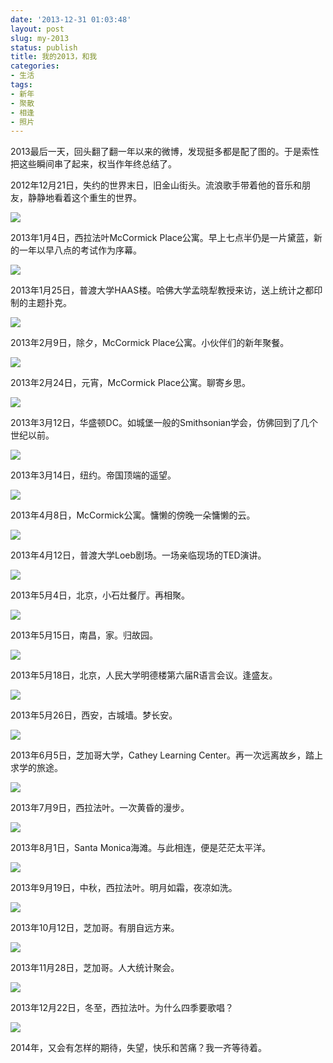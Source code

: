 ```yaml
---
date: '2013-12-31 01:03:48'
layout: post
slug: my-2013
status: publish
title: 我的2013，和我
categories:
- 生活
tags:
- 新年
- 聚散
- 相逢
- 照片
---
```


2013最后一天，回头翻了翻一年以来的微博，发现挺多都是配了图的。于是索性把这些瞬间串了起来，权当作年终总结了。

<!-- more -->

<div class="deco-line"></div>

2012年12月21日，失约的世界末日，旧金山街头。流浪歌手带着他的音乐和朋友，静静地看着这个重生的世界。

![](https://i.imgur.com/PUNjt3t.jpg)

2013年1月4日，西拉法叶McCormick Place公寓。早上七点半仍是一片黛蓝，新的一年以早八点的考试作为序幕。

![](https://i.imgur.com/MDZyNeP.jpg)

2013年1月25日，普渡大学HAAS楼。哈佛大学孟晓犁教授来访，送上统计之都印制的主题扑克。

![](https://i.imgur.com/Ap3M00X.jpg)

2013年2月9日，除夕，McCormick Place公寓。小伙伴们的新年聚餐。

![](https://i.imgur.com/3gMy19A.jpg)

2013年2月24日，元宵，McCormick Place公寓。聊寄乡思。

![](https://i.imgur.com/H89NcIM.jpg)

2013年3月12日，华盛顿DC。如城堡一般的Smithsonian学会，仿佛回到了几个世纪以前。

![](https://i.imgur.com/A7pL136.jpg)

2013年3月14日，纽约。帝国顶端的遥望。

![](https://i.imgur.com/sfnBjDv.jpg)

2013年4月8日，McCormick公寓。慵懒的傍晚一朵慵懒的云。

![](https://i.imgur.com/Xy2C3m7.jpg)

2013年4月12日，普渡大学Loeb剧场。一场亲临现场的TED演讲。

![](https://i.imgur.com/t4kDI6u.jpg)

2013年5月4日，北京，小石灶餐厅。再相聚。

![](https://i.imgur.com/PtE8HOq.jpg)

2013年5月15日，南昌，家。归故园。

![](https://i.imgur.com/FPKtDR5.jpg)

2013年5月18日，北京，人民大学明德楼第六届R语言会议。逢盛友。

![](https://i.imgur.com/FWjXCuQ.jpg)

2013年5月26日，西安，古城墙。梦长安。

![](https://i.imgur.com/eHRmu3T.jpg)

2013年6月5日，芝加哥大学，Cathey Learning Center。再一次远离故乡，踏上求学的旅途。

![](https://i.imgur.com/1Lc74lE.jpg)

2013年7月9日，西拉法叶。一次黄昏的漫步。

![](https://i.imgur.com/wNQHD5I.jpg)

2013年8月1日，Santa Monica海滩。与此相连，便是茫茫太平洋。

![](https://i.imgur.com/xJ3m72r.jpg)

2013年9月19日，中秋，西拉法叶。明月如霜，夜凉如洗。

![](https://i.imgur.com/fi3tICJ.jpg)

2013年10月12日，芝加哥。有朋自远方来。

![](https://i.imgur.com/yQCob6P.jpg)

2013年11月28日，芝加哥。人大统计聚会。

![](https://i.imgur.com/R7DFwab.jpg)

2013年12月22日，冬至，西拉法叶。为什么四季要歌唱？

![](https://i.imgur.com/9Y0IXAc.jpg)

<div class="deco-line"></div>

2014年，又会有怎样的期待，失望，快乐和苦痛？我一齐等待着。

